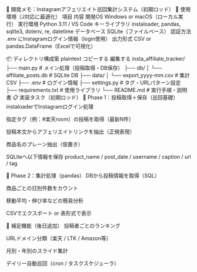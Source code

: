 📌 開発メモ：Instagramアフェリエイト巡回集計システム（初期ロッド）
🧰 使用環境（J対応に最適化）
項目	内容
開発OS	Windows or macOS（ローカル実行）
実行環境	Python 3.11 / VS Code
キーライブラリ	instaloader, pandas, sqlite3, dotenv, re, datetime
データベース	SQLite（ファイルベース）
認証方法	.env にInstagramログイン情報（login使用）
出力形式	CSV or pandas.DataFrame（Excelで可視化）

📦 ディレクトリ構成案
plaintext
コピーする
編集する
insta_affiliate_tracker/
├── main.py                  # メイン処理（投稿取得・DB保存）
├── db/
│   └── affiliate_posts.db   # SQLite DB
├── data/
│   └── export_yyyy-mm.csv   # 集計CSV
├── .env                     # ログイン情報
├── settings.py              # タグ・URLパターン設定
├── requirements.txt         # 使用ライブラリ
└── README.md                # 実行手順・説明書
📋 実装タスク（初期ロッド）
🔹 Phase 1：投稿取得＋保存（巡回基礎）
 instaloaderでInstagramログイン処理

 指定タグ（例：#楽天room）の投稿を取得（最新N件）

 投稿本文からアフェリエイトリンクを抽出（正規表現）

 商品名のプレーン抽出（仮置き）

 SQLiteへ以下情報を保存
product_name / post_date / username / caption / url / tag

🔹 Phase 2：集計処理（pandas）
 DBから投稿情報を取得（SQL）

 商品ごとの日別件数をカウント

 移動平均・伸び率などの簡易分析

 CSVでエクスポート or 表形式で表示

🧠 補足機能（後日追加）
 投稿者ごとのランキング

 URLドメイン分類（楽天 / LTK / Amazon等）

 月別・年別のスライド集計

 デイリー自動巡回（cron / タスクスケジューラ）